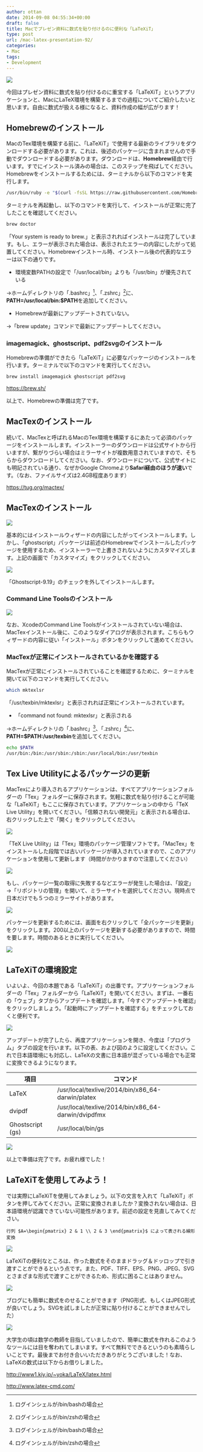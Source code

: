 ```yaml
---
author: ottan
date: 2014-09-08 04:55:34+00:00
draft: false
title: Macでプレゼン資料に数式を貼り付けるのに便利な「LaTeXiT」
type: post
url: /mac-latex-presentation-92/
categories:
- Mac
tags:
- Development
---
```


![](/uploads/2014/09/140908-540d6c049f4b9.jpg)

今回はプレゼン資料に数式を貼り付けるのに重宝する「LaTeXiT」というアプリケーションと、MacにLaTeX環境を構築するまでの過程についてご紹介したいと思います。自由に数式が扱える様になると、資料作成の幅が広がります！

## Homebrewのインストール

MacのTex環境を構築する前に、「LaTeXiT」で使用する最新のライブラリをダウンロードする必要があります。これは、後述のパッケージに含まれませんので手動でダウンロードする必要があります。ダウンロードは、**Homebrew**経由で行います。すでにインストール済みの場合は、このステップを飛ばしてください。Homebrewをインストールするためには、ターミナルから以下のコマンドを実行します。

```bash
/usr/bin/ruby -e "$(curl -fsSL https://raw.githubusercontent.com/Homebrew/install/master/install)"
```

ターミナルを再起動し、以下のコマンドを実行して、インストールが正常に完了したことを確認してください。

```bash
brew doctor
```

「Your system is ready to brew.」と表示されればインストールは完了しています。もし、エラーが表示された場合は、表示されたエラーの内容にしたがって処置してください。Homebrewインストール時、インストール後の代表的なエラーは以下の通りです。

-   環境変数PATHの設定で「/usr/local/bin」よりも「/usr/bin」が優先されている  

→ホームディレクトリの「.bashrc」[^1]、「.zshrc」[^2]に、**PATH=/usr/local/bin:$PATH**を追加してください。

[^1]: ログインシェルが/bin/bashの場合

[^2]: ログインシェルが/bin/zshの場合

-   Homebrewが最新にアップデートされていない。  

→「brew update」コマンドで最新にアップデートしてください。

### imagemagick、ghostscript、pdf2svgのインストール

Homebrewの準備ができたら「LaTeXiT」に必要なパッケージのインストールを行います。ターミナルで以下のコマンドを実行してください。

```bash
brew install imagemagick ghostscript pdf2svg
```

<https://brew.sh/>

以上で、Homebrewの準備は完了です。

## MacTexのインストール

続いて、MacTexと呼ばれるMacのTex環境を構築するにあたって必須のパッケージをインストールします。インストーラーのダウンロードは公式サイトから行いますが、繋がりづらい場合はミラーサイトが複数用意されていますので、そちらからダウンロードしてください。なお、ダウンロードについて、公式サイトにも明記されている通り、なぜかGoogle Chromeより**Safari経由のほうが速い**です。（なお、ファイルサイズは2.4GB程度あります）

<https://tug.org/mactex/>

## MacTexのインストール

![](/uploads/2016/12/161204-5844066909668.png)

基本的にはインストールウィザードの内容にしたがってインストールします。しかし、「ghostscript」パッケージは前述のHomebrewでインストールしたパッケージを使用するため、インストーラーで上書きされないようにカスタマイズします。上記の画面で「カスタマイズ」をクリックしてください。

![](/uploads/2016/12/161204-58440670bfcc4.png)

「Ghostscript-9.19」のチェックを外してインストールします。

### Command Line Toolsのインストール

![](/uploads/2014/09/140907-540c56f2b237d.png)

なお、XcodeのCommand Line Toolsがインストールされていない場合は、MacTexインストール後に、このようなダイアログが表示されます。こちらもウィザードの内容に従い「インストール」ボタンをクリックして進めてください。

### MacTexが正常にインストールされているかを確認する

MacTexが正常にインストールされていることを確認するために、ターミナルを開いて以下のコマンドを実行してください。

```bash
which mktexlsr
```

「/usr/texbin/mktexlsr」と表示されれば正常にインストールされています。

-   「command not found: mktexlsr」と表示される  

→ホームディレクトリの「.bashrc」[^1]、「.zshrc」[^2]に、**PATH=$PATH:/usr/texbin**を追加してください。

```bash
echo $PATH
/usr/bin:/bin:/usr/sbin:/sbin:/usr/local/bin:/usr/texbin
```

## Tex Live Utilityによるパッケージの更新

MacTexにより導入されるアプリケーションは、すべてアプリケーションフォルダーの「Tex」フォルダーに保存されます。気軽に数式を貼り付けることが可能な「LaTeXiT」もここに保存されています。アプリケーションの中から「TeX Live Utility」を開いてください。「信頼されない開発元」と表示される場合は、右クリックした上で「開く」をクリックしてください。

![](/uploads/2014/09/140907-540c5920d90ee.png)

「TeX Live Utility」は「Tex」環境のパッケージ管理ソフトです。「MacTex」をインストールした段階では古いパッケージが導入されていますので、このアプリケーションを使用して更新します（時間がかかりますので注意してください）

![](/uploads/2014/09/140907-540c59218ce3c.png)

もし、パッケージ一覧の取得に失敗するなどエラーが発生した場合は、「設定」→「リポジトリの管理」を開いて、ミラーサイトを選択してください。現時点で日本だけでも５つのミラーサイトがあります。

![](/uploads/2014/09/140907-540c59225ccbf.png)

パッケージを更新するためには、画面を右クリックして「全パッケージを更新」をクリックします。200以上のパッケージを更新する必要がありますので、時間を要します。時間のあるときに実行してください。

![](/uploads/2014/09/140907-540c59234b770.png)

## LaTeXiTの環境設定

いよいよ、今回の本題である「LaTeXiT」の出番です。アプリケーションフォルダーの「Tex」フォルダーから「LaTeXiT」を開いてください。まずは、一番右の「ウェブ」タブからアップデートを確認します。「今すぐアップデートを確認」をクリックしましょう。「起動時にアップデートを確認する」をチェックしておくと便利です。

![](/uploads/2014/09/140907-540c5a4e5c426.png)

アップデートが完了したら、再度アプリケーションを開き、今度は「プログラム」タブの設定を行います。以下の表、および図のように設定してください。これで日本語環境にも対応し、LaTeXの文書に日本語が混ざっている場合でも正常に変換できるようになります。

| 項目             | コマンド                                           |
| ---------------- | -------------------------------------------------- |
| LaTeX            | /usr/local/texlive/2014/bin/x86_64-darwin/platex   |
| dvipdf           | /usr/local/texlive/2014/bin/x86_64-darwin/dvipdfmx |
| Ghostscript (gs) | /usr/local/bin/gs                                  |

![](/uploads/2014/09/140908-540d35c7d4611.png)

以上で準備は完了です。お疲れ様でした！

## LaTeXiTを使用してみよう！

では実際にLaTeXiTを使用してみましょう。以下の文言を入れて「LaTeXiT」ボタンを押してみてください。正常に変換されましたか？変換されない場合は、日本語環境が認識できていない可能性があります。前述の設定を見直してみてください。

    行列 $A=\begin{pmatrix} 2 & 1 \\ 2 & 3 \end{pmatrix}$ によって表される線形変換

![](/uploads/2014/09/140908-540d32e7253e6.png)

LaTeXiTの便利なところは、作った数式をそのままドラッグ＆ドッロップで引き渡すことができるという点です。また、PDF、TIFF、EPS、PNG、JPEG、SVGとさまざまな形式で渡すことができるため、形式に困ることはありません。

![](/uploads/2014/09/140908-540d32e2ef9f6.png)

ブログにも簡単に数式をのせることができます（PNG形式、もしくはJPEG形式が良いでしょう。SVGを試しましたが正常に貼り付けることができませんでした）

![](/uploads/2014/09/140908-540d32ec3b3ab.png)

大学生の頃は数学の教師を目指していましたので、簡単に数式を作れるこのようなツールには目を奪われてしまいます。すべて無料でできるというのも素晴らしいことです。最後までお付き合いいただきありがとうございました！なお、LaTeXの数式は以下からお借りしました。

<http://www1.kiy.jp/~yoka/LaTeX/latex.html>

<http://www.latex-cmd.com/>
